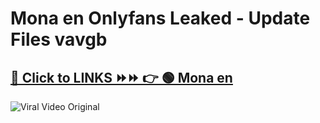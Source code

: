 
 # Mona en Onlyfans Leaked - Update Files vavgb

## <h2><a href="https://clipsfans.com/Mona_en&ref=git">🔗 Click to LINKS ⏩⏩ 👉 🟢 Mona en </a></h2>

<a href="https://clipsfans.com/Mona_en&ref=git" rel="nofollow" data-target="animated-image.originalLink"><img src="https://i.ibb.co.com/xMMVF88/686577567.gif" alt="Viral Video Original" style="max-width: 100%; display: inline-block;" data-target="animated-image.originalImage"></a>

